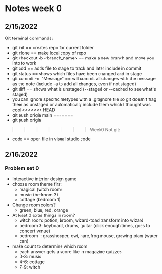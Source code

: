# Notes week 0

## 2/15/2022
Git terminal commands:
- git init == creates repo for current folder
- git clone <url> == make local copy of repo
- git checkout -b <branch_name> == make a new branch and move you into to work
- git add <file> == adds file to stage to track and later include in commit
- git status == shows which files have been changed and in stage
- git commit -m "Message" == will commit all changes with the message as the note (include -a to add all changes, even if not staged)
- git diff == shows what is unstaged (--staged or --cached to see what's staged)
- you can ignore specific filetypes with a .gitignore file so git doesn't flag them as unstaged or automatically include them which I thought was cool
<<<<<<< HEAD
- git push origin main
=======
- git push origin <branch>

>>>>>>> Week0
Not git:
- code <file> == open file in visual studio code

## 2/16/2022
### Problem set 0
- Interactive interior design game
- choose room theme first
  - magical (witch room)
  - music (bedroom 3)
  - cottage (bedroom 1)
- Change room colors?
  - green, blue, red, orange
- At least 3 extra things in room?
  - witch room: potion, broom, wizard-toad transform into wizard
  - bedroom 3: keyboard, drums, guitar (click enough times, goes to concert venue)
  - bedroom 1: grasshopper, owl, hare,frog mouse, growing plant (water can)
- make count to determine which room
  - each answer gets a score like in magazine quizzes
  - 0-3: music
  - 4-6: cottage
  - 7-9: witch